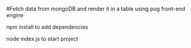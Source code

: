 #Fetch data from mongoDB and render it in a table using pug front-end engine

npm install to add dependencies

node index.js to start project
